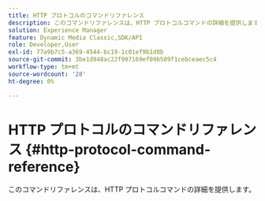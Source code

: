 ```yaml
---
title: HTTP プロトコルのコマンドリファレンス
description: このコマンドリファレンスは、HTTP プロトコルコマンドの詳細を提供します。
solution: Experience Manager
feature: Dynamic Media Classic,SDK/API
role: Developer,User
exl-id: 77a9b7c5-a369-4544-bc19-1c01ef9b1d8b
source-git-commit: 3be1d948ac22f907169ef09b509f1cebceaec5c4
workflow-type: tm+mt
source-wordcount: '28'
ht-degree: 0%

---
```


# HTTP プロトコルのコマンドリファレンス {#http-protocol-command-reference}

このコマンドリファレンスは、HTTP プロトコルコマンドの詳細を提供します。
